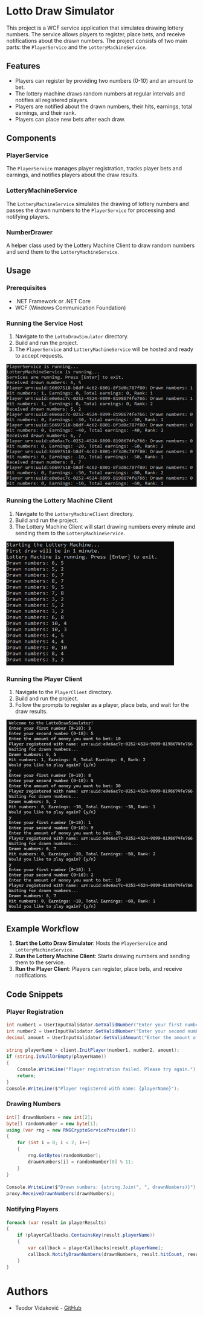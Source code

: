 # Lotto Draw Simulator

This project is a WCF service application that simulates drawing lottery numbers. The service allows players to register, place bets, and receive notifications about the drawn numbers. The project consists of two main parts: the `PlayerService` and the `LotteryMachineService`.

## Features

- Players can register by providing two numbers (0-10) and an amount to bet.
- The lottery machine draws random numbers at regular intervals and notifies all registered players.
- Players are notified about the drawn numbers, their hits, earnings, total earnings, and their rank.
- Players can place new bets after each draw.

## Components

### PlayerService

The `PlayerService` manages player registration, tracks player bets and earnings, and notifies players about the draw results.

### LotteryMachineService

The `LotteryMachineService` simulates the drawing of lottery numbers and passes the drawn numbers to the `PlayerService` for processing and notifying players.

### NumberDrawer

A helper class used by the Lottery Machine Client to draw random numbers and send them to the `LotteryMachineService`.


## Usage

### Prerequisites

- .NET Framework or .NET Core
- WCF (Windows Communication Foundation)

### Running the Service Host

1. Navigate to the `LottoDrawSimulator` directory.
2. Build and run the project.
3. The `PlayerService` and `LotteryMachineService` will be hosted and ready to accept requests.

![Service Host](Assets/LottoDrawSimulator.png)

### Running the Lottery Machine Client

1. Navigate to the `LotteryMachineClient` directory.
2. Build and run the project.
3. The Lottery Machine Client will start drawing numbers every minute and sending them to the `LotteryMachineService`.

![Lottery Machine Client](Assets/LottoMachineClient.png)

### Running the Player Client

1. Navigate to the `PlayerClient` directory.
2. Build and run the project.
3. Follow the prompts to register as a player, place bets, and wait for the draw results.

![Player Client](Assets/PlayerClient.png)

## Example Workflow

1. **Start the Lotto Draw Simulator**: Hosts the `PlayerService` and `LotteryMachineService`.
2. **Run the Lottery Machine Client**: Starts drawing numbers and sending them to the service.
3. **Run the Player Client**: Players can register, place bets, and receive notifications.

## Code Snippets

### Player Registration

```csharp
int number1 = UserInputValidator.GetValidNumber("Enter your first number (0-10): ");
int number2 = UserInputValidator.GetValidNumber("Enter your second number (0-10): ");
decimal amount = UserInputValidator.GetValidAmount("Enter the amount of money you want to bet: ");

string playerName = client.InitPlayer(number1, number2, amount);
if (string.IsNullOrEmpty(playerName))
{
    Console.WriteLine("Player registration failed. Please try again.");
    return;
}
Console.WriteLine($"Player registered with name: {playerName}");
```

### Drawing Numbers

```csharp
int[] drawnNumbers = new int[2];
byte[] randomNumber = new byte[1];
using (var rng = new RNGCryptoServiceProvider())
{
    for (int i = 0; i < 2; i++)
    {
        rng.GetBytes(randomNumber);
        drawnNumbers[i] = randomNumber[0] % 11;
    }
}

Console.WriteLine($"Drawn numbers: {string.Join(", ", drawnNumbers)}");
proxy.ReceiveDrawnNumbers(drawnNumbers);
```

### Notifying Players
```csharp
foreach (var result in playerResults)
{
    if (playerCallbacks.ContainsKey(result.playerName))
    {
        var callback = playerCallbacks[result.playerName];
        callback.NotifyDrawnNumbers(drawnNumbers, result.hitCount, result.earnings, result.totalEarnings, rankedPlayers[result.playerName]);
    }
}
```

# Authors
- Teodor Vidaković - [GitHub](https://github.com/Tekisha)

